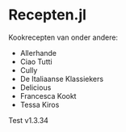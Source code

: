 # Recepten.jl

Kookrecepten van onder andere:
- Allerhande
- Ciao Tutti
- Cully
- De Italiaanse Klassiekers
- Delicious
- Francesca Kookt
- Tessa Kiros

Test v1.3.34
